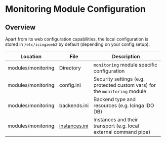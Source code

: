 # <a id="monitoring-configuration"></a> Monitoring Module Configuration

## Overview

Apart from its web configuration capabilities, the local configuration is
stored in `/etc/icingaweb2` by default (depending on your config setup).

  Location                      | File	                | Description
  ------------------------------|-----------------------|---------------------------
  modules/monitoring		| Directory		| `monitoring` module specific configuration
  modules/monitoring		| config.ini		| Security settings (e.g. protected custom vars) for the `monitoring` module
  modules/monitoring		| backends.ini		| Backend type and resources (e.g. Icinga IDO DB)
  modules/monitoring		| [instances.ini](instances.md#instances) | Instances and their transport (e.g. local external command pipe)



